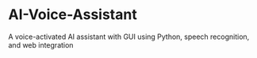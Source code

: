 # AI-Voice-Assistant
A voice-activated AI assistant with GUI using Python, speech recognition, and web integration
